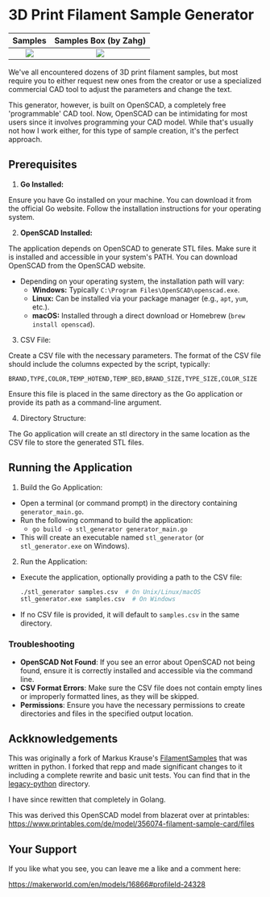 # 3D Print Filament Sample Generator

|        Samples        |   Samples Box (by Zahg)   |
| :-------------------: | :-----------------------: |
| ![](docs/samples.png) | ![](docs/samples_box.png) |

We've all encountered dozens of 3D print filament samples, but most require you
to either request new ones from the creator or use a specialized commercial CAD
tool to adjust the parameters and change the text.

This generator, however, is built on OpenSCAD, a completely free 'programmable'
CAD tool. Now, OpenSCAD can be intimidating for most users since it involves
programming your CAD model. While that's usually not how I work either, for this
type of sample creation, it's the perfect approach.

## Prerequisites

1. **Go Installed:**

Ensure you have Go installed on your machine. You can download it from the
official Go website. Follow the installation instructions for your operating
system.

2. **OpenSCAD Installed:**

The application depends on OpenSCAD to generate STL files. Make sure it is installed and accessible in your system's PATH. You can download OpenSCAD from the OpenSCAD website.

- Depending on your operating system, the installation path will vary:
  - **Windows:** Typically `C:\Program Files\OpenSCAD\openscad.exe`.
  - **Linux:** Can be installed via your package manager (e.g., `apt`, `yum`, etc.).
  - **macOS:** Installed through a direct download or Homebrew (`brew install openscad`).

3. CSV File:

Create a CSV file with the necessary parameters. The format of the CSV file
should include the columns expected by the script, typically:

```
BRAND,TYPE,COLOR,TEMP_HOTEND,TEMP_BED,BRAND_SIZE,TYPE_SIZE,COLOR_SIZE
```
Ensure this file is placed in the same directory as the Go application or
provide its path as a command-line argument.

4. Directory Structure:

The Go application will create an stl directory in the same location as the CSV
file to store the generated STL files.

## Running the Application

1. Build the Go Application:

- Open a terminal (or command prompt) in the directory containing `generator_main.go`.
- Run the following command to build the application:
  - `go build -o stl_generator generator_main.go`
- This will create an executable named `stl_generator` (or `stl_generator.exe` on Windows).

2. Run the Application:

- Execute the application, optionally providing a path to the CSV file:
  ``` bash 
  ./stl_generator samples.csv  # On Unix/Linux/macOS
  stl_generator.exe samples.csv  # On Windows
  ```
- If no CSV file is provided, it will default to `samples.csv` in the same
  directory.

### Troubleshooting

- **OpenSCAD Not Found**: If you see an error about OpenSCAD not being found, ensure it is correctly installed and accessible via the command line.
- **CSV Format Errors**: Make sure the CSV file does not contain empty lines or improperly formatted lines, as they will be skipped.
- **Permissions**: Ensure you have the necessary permissions to create directories and
files in the specified output location.

## Ackknowledgements

This was originally a fork of Markus Krause's
[FilamentSamples](https://github.com/markusdd/FilamentSamples) that was written
in python. I forked that repp and made significant changes to it including a
complete rewrite and basic unit tests. You can find that in the
[legacy-python](legacy-python/) directory.

I have since rewitten that completely in Golang.

This was derived this OpenSCAD model from blazerat over at printables:
<https://www.printables.com/de/model/356074-filament-sample-card/files>

## Your Support

If you like what you see, you can leave me a like and a comment here:

https://makerworld.com/en/models/16866#profileId-24328
